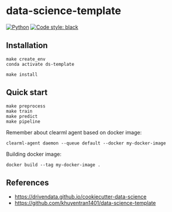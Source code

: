 # data-science-template

<a href="https://www.python.org/"><img alt="Python" src="https://img.shields.io/badge/-Python 3.10+-blue?style=for-the-badge&logo=python&logoColor=white"></a>
<a href="https://black.readthedocs.io/en/stable/"><img alt="Code style: black" src="https://img.shields.io/badge/code%20style-black-black.svg?style=for-the-badge&labelColor=gray"></a>

## Installation

```shell
make create_env
conda activate ds-template

make install
```

## Quick start

```shell
make preprocess
make train
make predict
make pipeline
```

Remember about clearml agent based on docker image:

```shell
clearml-agent daemon --queue default --docker my-docker-image
```

Building docker image:

```shell
docker build --tag my-docker-image .
```




## References

* https://drivendata.github.io/cookiecutter-data-science
* https://github.com/khuyentran1401/data-science-template